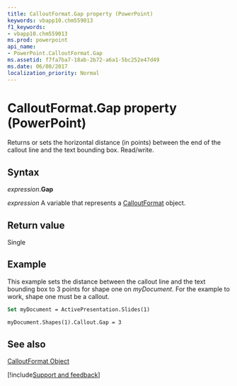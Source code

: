 ```yaml
---
title: CalloutFormat.Gap property (PowerPoint)
keywords: vbapp10.chm559013
f1_keywords:
- vbapp10.chm559013
ms.prod: powerpoint
api_name:
- PowerPoint.CalloutFormat.Gap
ms.assetid: f7fa7ba7-18ab-2b72-a6a1-5bc252e47d49
ms.date: 06/08/2017
localization_priority: Normal
---
```



# CalloutFormat.Gap property (PowerPoint)

Returns or sets the horizontal distance (in points) between the end of the callout line and the text bounding box. Read/write.


## Syntax

_expression_.**Gap**

_expression_ A variable that represents a [CalloutFormat](PowerPoint.CalloutFormat.md) object.


## Return value

Single


## Example

This example sets the distance between the callout line and the text bounding box to 3 points for shape one on _myDocument_. For the example to work, shape one must be a callout.


```vb
Set myDocument = ActivePresentation.Slides(1)

myDocument.Shapes(1).Callout.Gap = 3
```


## See also


[CalloutFormat Object](PowerPoint.CalloutFormat.md)

[!include[Support and feedback](~/includes/feedback-boilerplate.md)]